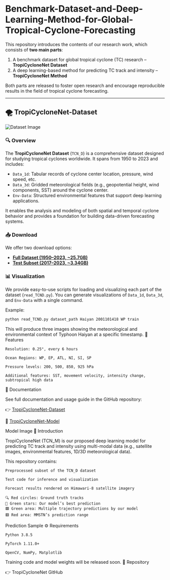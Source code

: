 # Benchmark-Dataset-and-Deep-Learning-Method-for-Global-Tropical-Cyclone-Forecasting

This repository introduces the contents of our research work, which consists of **two main parts**:

1. A benchmark dataset for global tropical cyclone (TC) research – **TropiCycloneNet Dataset**
2. A deep learning-based method for predicting TC track and intensity – **TropiCycloneNet Method**

Both parts are released to foster open research and encourage reproducible results in the field of tropical cyclone forecasting.

---

## 🌪️ TropiCycloneNet-Dataset

![Dataset Image](https://github.com/user-attachments/assets/792867ad-5ea4-49c8-beb9-267276de7aec)

### 🔍 Overview

The **TropiCycloneNet Dataset** (`TCN_D`) is a comprehensive dataset designed for studying tropical cyclones worldwide. It spans from 1950 to 2023 and includes:

- `Data_1d`: Tabular records of cyclone center location, pressure, wind speed, etc.
- `Data_3d`: Gridded meteorological fields (e.g., geopotential height, wind components, SST) around the cyclone center.
- `Env-Data`: Structured environmental features that support deep learning applications.

It enables the analysis and modeling of both spatial and temporal cyclone behavior and provides a foundation for building data-driven forecasting systems.

### 📥 Download

We offer two download options:

- **[Full Dataset (1950–2023, ~25.7GB)](https://drive.google.com/file/d/1BUAab0OYyiArbraQHu2oMoj_jF-nNUxT/view?usp=sharing)**
- **[Test Subset (2017–2023, ~3.34GB)](https://drive.google.com/file/d/1Xx2rzH6ztSGLTUR9EZkfDz5mQHsvhHsi/view?usp=sharing)**

### 📊 Visualization

We provide easy-to-use scripts for loading and visualizing each part of the dataset (`read_TCND.py`). You can generate visualizations of `Data_1d`, `Data_3d`, and `Env-Data` with a single command.

Example:

```bash
python read_TCND.py dataset_path Haiyan 2001101418 WP train
```
This will produce three images showing the meteorological and environmental context of Typhoon Haiyan at a specific timestamp.
📎 Features

    Resolution: 0.25°, every 6 hours

    Ocean Regions: WP, EP, ATL, NI, SI, SP

    Pressure levels: 200, 500, 850, 925 hPa

    Additional features: SST, movement velocity, intensity change, subtropical high data

📘 Documentation

See full documentation and usage guide in the GitHub repository:

👉 [TropiCycloneNet-Dataset](https://drive.google.com/file/d/1BUAab0OYyiArbraQHu2oMoj_jF-nNUxT/view?usp=sharing)

🧠 [TropiCycloneNet-Model](https://drive.google.com/file/d/1BUAab0OYyiArbraQHu2oMoj_jF-nNUxT/view?usp=sharing)

Model Image
🔧 Introduction

TropiCycloneNet (TCN_M) is our proposed deep learning model for predicting TC track and intensity using multi-modal data (e.g., satellite images, environmental features, 1D/3D meteorological data).

This repository contains:

    Preprocessed subset of the TCN_D dataset

    Test code for inference and visualization

    Forecast results rendered on Himawari-8 satellite imagery

    🔍 Red circles: Ground truth tracks
    🌟 Green stars: Our model’s best prediction
    🟩 Green area: Multiple trajectory predictions by our model
    🟥 Red area: MMSTN’s prediction range

Prediction Sample
⚙️ Requirements

    Python 3.8.5

    PyTorch 1.11.0+

    OpenCV, NumPy, Matplotlib

Training code and model weights will be released soon.
📘 Repository

👉 TropiCycloneNet GitHub
